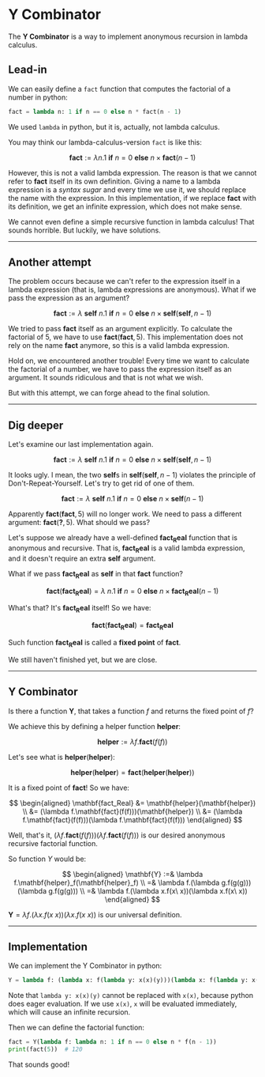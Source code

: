# Y Combinator

The **Y Combinator** is a way to implement anonymous recursion in lambda calculus.

## Lead-in

We can easily define a `fact` function that computes the factorial of a number in python:

```py
fact = lambda n: 1 if n == 0 else n * fact(n - 1)
```

We used `lambda` in python, but it is, actually, not lambda calculus.

You may think our lambda-calculus-version `fact` is like this:

$$\mathbf{fact} := \lambda n.1\ \mathbf{if}\ n = 0\ \mathbf{else}\ n\times\mathbf{fact}(n - 1)$$

However, this is not a valid lambda expression. The reason is that we cannot refer to $\mathbf{fact}$ itself in its own definition. Giving a name to a lambda expression is a *syntax sugar* and every time we use it, we should replace the name with the expression. In this implementation, if we replace $\mathbf{fact}$ with its definition, we get an infinite expression, which does not make sense.

We cannot even define a simple recursive function in lambda calculus! That sounds horrible. But luckily, we have solutions.

---

## Another attempt

The problem occurs because we can't refer to the expression itself in a lambda expression (that is, lambda expressions are anonymous). What if we pass the expression as an argument?

$$\mathbf{fact} := \lambda\ \mathbf{self}\ n.1\ \mathbf{if}\ n = 0\ \mathbf{else}\ n\times\mathbf{self}(\mathbf{self}, n - 1)$$

We tried to pass $\mathbf{fact}$ itself as an argument explicitly. To calculate the factorial of $5$, we have to use $\mathbf{fact}(\mathbf{fact}, 5)$. This implementation does not rely on the name $\mathbf{fact}$ anymore, so this is a valid lambda expression.

Hold on, we encountered another trouble! Every time we want to calculate the factorial of a number, we have to pass the expression itself as an argument. It sounds ridiculous and that is not what we wish.

But with this attempt, we can forge ahead to the final solution.

---

## Dig deeper

Let's examine our last implementation again.

$$\mathbf{fact} := \lambda\ \mathbf{self}\ n.1\ \mathbf{if}\ n = 0\ \mathbf{else}\ n\times\mathbf{self}(\mathbf{self}, n - 1)$$

It looks ugly. I mean, the two $\mathbf{self}$s in $\mathbf{self}(\mathbf{self}, n - 1)$ violates the principle of Don't-Repeat-Yourself. Let's try to get rid of one of them.

$$\mathbf{fact} := \lambda\ \mathbf{self}\ n.1\ \mathbf{if}\ n = 0\ \mathbf{else}\ n\times\mathbf{self}(n - 1)$$

Apparently $\mathbf{fact}(\mathbf{fact}, 5)$ will no longer work. We need to pass a different argument: $\mathbf{fact}(\mathbf{?}, 5)$. What should we pass?

Let's suppose we already have a well-defined $\mathbf{fact_Real}$ function that is anonymous and recursive. That is, $\mathbf{fact_Real}$ is a valid lambda expression, and it doesn't require an extra $\mathbf{self}$ argument.

What if we pass $\mathbf{fact_Real}$ as $\mathbf{self}$ in that $\mathbf{fact}$ function?

$$\mathbf{fact}(\mathbf{fact_Real}) = \lambda\ n.1\ \mathbf{if}\ n = 0\ \mathbf{else}\ n\times\mathbf{fact_Real}(n - 1)$$

What's that? It's $\mathbf{fact_Real}$ itself! So we have:

$$\mathbf{fact}(\mathbf{fact_Real}) = \mathbf{fact_Real}$$

Such function $\mathbf{fact_Real}$ is called a **fixed point** of $\mathbf{fact}$.

We still haven't finished yet, but we are close.

---

## Y Combinator

Is there a function $\mathbf{Y}$, that takes a function $f$ and returns the fixed point of $f$?

We achieve this by defining a helper function $\mathbf{helper}$:

$$\mathbf{helper} := \lambda f.\mathbf{fact}(f(f))$$

Let's see what is $\mathbf{helper}(\mathbf{helper})$:

$$\mathbf{helper}(\mathbf{helper}) = \mathbf{fact}(\mathbf{helper}(\mathbf{helper}))$$

It is a fixed point of $\mathbf{fact}$! So we have:

$$
\begin{aligned}
\mathbf{fact_Real} &= \mathbf{helper}(\mathbf{helper}) \\
&= (\lambda f.\mathbf{fact}(f(f)))(\mathbf{helper}) \\
&= (\lambda f.\mathbf{fact}(f(f)))(\lambda f.\mathbf{fact}(f(f)))
\end{aligned}
$$

Well, that's it, $(\lambda f.\mathbf{fact}(f(f)))(\lambda f.\mathbf{fact}(f(f)))$ is our desired anonymous recursive factorial function.

So function $Y$ would be:

$$
\begin{aligned}
\mathbf{Y} :=& \lambda f.\mathbf{helper}_f(\mathbf{helper}_f) \\
=& \lambda f.(\lambda g.f(g(g)))(\lambda g.f(g(g))) \\
=& \lambda f.(\lambda x.f(x\ x))(\lambda x.f(x\ x))
\end{aligned}
$$

$\mathbf{Y} = \lambda f.(\lambda x.f(x\ x))(\lambda x.f(x\ x))$ is our universal definition.

---

## Implementation

We can implement the Y Combinator in python:

```py
Y = lambda f: (lambda x: f(lambda y: x(x)(y)))(lambda x: f(lambda y: x(x)(y)))
```

Note that `lambda y: x(x)(y)` cannot be replaced with `x(x)`, because python does eager evaluation. If we use `x(x)`, `x` will be evaluated immediately, which will cause an infinite recursion.

Then we can define the factorial function:

```py
fact = Y(lambda f: lambda n: 1 if n == 0 else n * f(n - 1))
print(fact(5))  # 120
```

That sounds good!